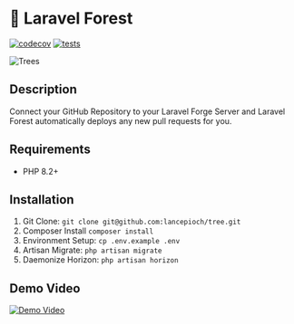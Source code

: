 # 🌲 Laravel Forest

[![codecov](https://codecov.io/gh/lancepioch/tree/branch/master/graph/badge.svg)](https://codecov.io/gh/lancepioch/tree)
[![tests](https://github.com/lancepioch/tree/actions/workflows/laravel.yaml/badge.svg)](https://github.com/lancepioch/tree/actions/workflows/laravel.yaml)

![Trees](public/img/trees.png)

## Description
Connect your GitHub Repository to your Laravel Forge Server and Laravel Forest automatically deploys any new pull requests for you.

## Requirements

* PHP 8.2+

## Installation

1. Git Clone: `git clone git@github.com:lancepioch/tree.git`
2. Composer Install `composer install`
3. Environment Setup: `cp .env.example .env`
4. Artisan Migrate: `php artisan migrate`
5. Daemonize Horizon: `php artisan horizon`

## Demo Video
[![Demo Video](https://i.imgur.com/pJnISxo.png)](https://youtu.be/e48QJdcNrUY)
